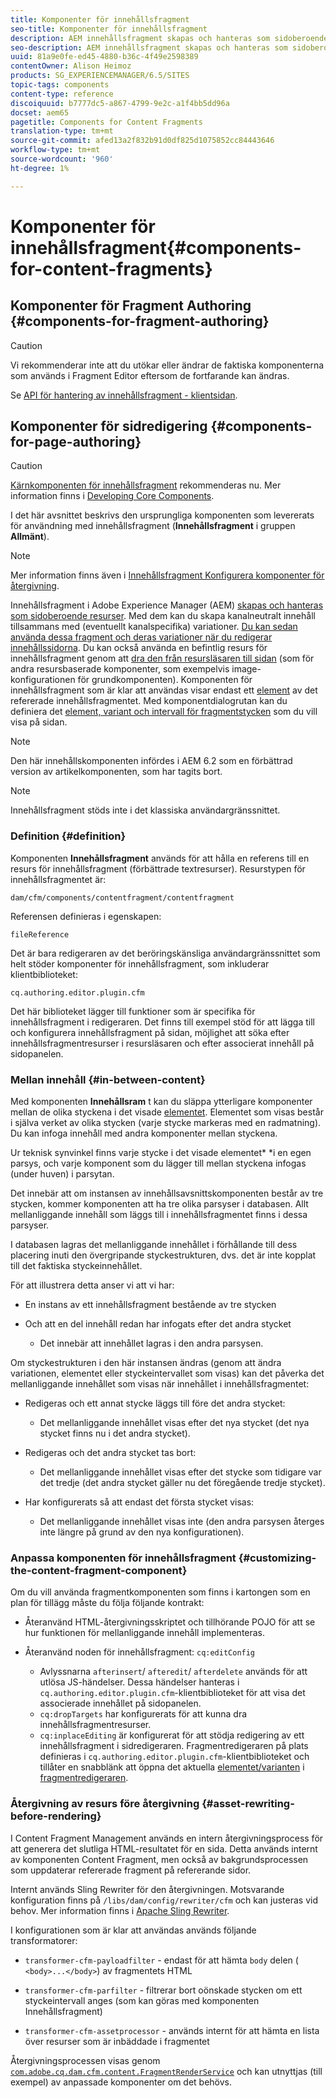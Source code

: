 ```yaml
---
title: Komponenter för innehållsfragment
seo-title: Komponenter för innehållsfragment
description: AEM innehållsfragment skapas och hanteras som sidoberoende resurser
seo-description: AEM innehållsfragment skapas och hanteras som sidoberoende resurser
uuid: 81a9e0fe-ed45-4880-b36c-4f49e2598389
contentOwner: Alison Heimoz
products: SG_EXPERIENCEMANAGER/6.5/SITES
topic-tags: components
content-type: reference
discoiquuid: b7777dc5-a867-4799-9e2c-a1f4bb5dd96a
docset: aem65
pagetitle: Components for Content Fragments
translation-type: tm+mt
source-git-commit: afed13a2f832b91d0df825d1075852cc84443646
workflow-type: tm+mt
source-wordcount: '960'
ht-degree: 1%

---
```



# Komponenter för innehållsfragment{#components-for-content-fragments}

## Komponenter för Fragment Authoring {#components-for-fragment-authoring}

>[!CAUTION]
>
>Vi rekommenderar inte att du utökar eller ändrar de faktiska komponenterna som används i Fragment Editor eftersom de fortfarande kan ändras.

Se [API för hantering av innehållsfragment - klientsidan](/help/sites-developing/customizing-content-fragments.md#the-content-fragment-management-api-client-side).

## Komponenter för sidredigering {#components-for-page-authoring}

>[!CAUTION]
>
>[Kärnkomponenten för innehållsfragment](https://helpx.adobe.com/experience-manager/core-components/using/content-fragment-component.html) rekommenderas nu. Mer information finns i [Developing Core Components](https://helpx.adobe.com/experience-manager/core-components/using/developing.html).
>
>I det här avsnittet beskrivs den ursprungliga komponenten som levererats för användning med innehållsfragment (**Innehållsfragment** i gruppen **Allmänt**).

>[!NOTE]
>
>Mer information finns även i [Innehållsfragment Konfigurera komponenter för återgivning](/help/sites-developing/content-fragments-config-components-rendering.md).

Innehållsfragment i Adobe Experience Manager (AEM) [skapas och hanteras som sidoberoende resurser](/help/assets/content-fragments/content-fragments.md). Med dem kan du skapa kanalneutralt innehåll tillsammans med (eventuellt kanalspecifika) variationer. [Du kan sedan använda dessa fragment och deras variationer när du redigerar innehållssidorna](/help/sites-authoring/content-fragments.md). Du kan också använda en befintlig resurs för innehållsfragment genom att [dra den från resursläsaren till sidan](/help/sites-authoring/content-fragments.md#adding-a-content-fragment-to-your-page) (som för andra resursbaserade komponenter, som exempelvis image-konfigurationen för grundkomponenten). Komponenten för innehållsfragment som är klar att användas visar endast ett [element](/help/assets/content-fragments/content-fragments.md#constituent-parts-of-a-content-fragment) av det refererade innehållsfragmentet. Med komponentdialogrutan kan du definiera det [element, variant och intervall för fragmentstycken](/help/assets/content-fragments/content-fragments.md#constituent-parts-of-a-content-fragment) som du vill visa på sidan.

>[!NOTE]
>
>Den här innehållskomponenten infördes i AEM 6.2 som en förbättrad version av artikelkomponenten, som har tagits bort.

>[!NOTE]
>
>Innehållsfragment stöds inte i det klassiska användargränssnittet.

### Definition {#definition}

Komponenten **Innehållsfragment** används för att hålla en referens till en resurs för innehållsfragment (förbättrade textresurser). Resurstypen för innehållsfragmentet är:

`dam/cfm/components/contentfragment/contentfragment`

Referensen definieras i egenskapen:

`fileReference`

Det är bara redigeraren av det beröringskänsliga användargränssnittet som helt stöder komponenter för innehållsfragment, som inkluderar klientbiblioteket:

`cq.authoring.editor.plugin.cfm`

Det här biblioteket lägger till funktioner som är specifika för innehållsfragment i redigeraren. Det finns till exempel stöd för att lägga till och konfigurera innehållsfragment på sidan, möjlighet att söka efter innehållsfragmentresurser i resursläsaren och efter associerat innehåll på sidopanelen.

### Mellan innehåll {#in-between-content}

Med komponenten **Innehållsram** t kan du släppa ytterligare komponenter mellan de olika styckena i det visade [elementet](/help/assets/content-fragments/content-fragments.md#constituent-parts-of-a-content-fragment). Elementet som visas består i själva verket av olika stycken (varje stycke markeras med en radmatning). Du kan infoga innehåll med andra komponenter mellan styckena.

Ur teknisk synvinkel finns varje stycke i det visade elementet* *i en egen parsys, och varje komponent som du lägger till mellan styckena infogas (under huven) i parsytan.

Det innebär att om instansen av innehållsavsnittskomponenten består av tre stycken, kommer komponenten att ha tre olika parsyser i databasen. Allt mellanliggande innehåll som läggs till i innehållsfragmentet finns i dessa parsyser.

I databasen lagras det mellanliggande innehållet i förhållande till dess placering inuti den övergripande styckestrukturen, dvs. det är inte kopplat till det faktiska styckeinnehållet.

För att illustrera detta anser vi att vi har:

* En instans av ett innehållsfragment bestående av tre stycken
* Och att en del innehåll redan har infogats efter det andra stycket

   * Det innebär att innehållet lagras i den andra parsysen.

Om styckestrukturen i den här instansen ändras (genom att ändra variationen, elementet eller styckeintervallet som visas) kan det påverka det mellanliggande innehållet som visas när innehållet i innehållsfragmentet:

* Redigeras och ett annat stycke läggs till före det andra stycket:

   * Det mellanliggande innehållet visas efter det nya stycket (det nya stycket finns nu i det andra stycket).

* Redigeras och det andra stycket tas bort:

   * Det mellanliggande innehållet visas efter det stycke som tidigare var det tredje (det andra stycket gäller nu det föregående tredje stycket).

* Har konfigurerats så att endast det första stycket visas:

   * Det mellanliggande innehållet visas inte (den andra parsysen återges inte längre på grund av den nya konfigurationen).

### Anpassa komponenten för innehållsfragment {#customizing-the-content-fragment-component}

Om du vill använda fragmentkomponenten som finns i kartongen som en plan för tillägg måste du följa följande kontrakt:

* Återanvänd HTML-återgivningsskriptet och tillhörande POJO för att se hur funktionen för mellanliggande innehåll implementeras.
* Återanvänd noden för innehållsfragment: `cq:editConfig`

   * Avlyssnarna `afterinsert`/ `afteredit`/ `afterdelete` används för att utlösa JS-händelser. Dessa händelser hanteras i `cq.authoring.editor.plugin.cfm`-klientbiblioteket för att visa det associerade innehållet på sidopanelen.
   * `cq:dropTargets` har konfigurerats för att kunna dra innehållsfragmentresurser.
   * `cq:inplaceEditing` är konfigurerat för att stödja redigering av ett innehållsfragment i sidredigeraren. Fragmentredigeraren på plats definieras i `cq.authoring.editor.plugin.cfm`-klientbiblioteket och tillåter en snabblänk att öppna det aktuella [elementet/varianten](/help/assets/content-fragments/content-fragments.md#constituent-parts-of-a-content-fragment) i [fragmentredigeraren](/help/assets/content-fragments/content-fragments-variations.md).

### Återgivning av resurs före återgivning {#asset-rewriting-before-rendering}

I Content Fragment Management används en intern återgivningsprocess för att generera det slutliga HTML-resultatet för en sida. Detta används internt av komponenten Content Fragment, men också av bakgrundsprocessen som uppdaterar refererade fragment på refererande sidor.

Internt används Sling Rewriter för den återgivningen. Motsvarande konfiguration finns på `/libs/dam/config/rewriter/cfm` och kan justeras vid behov. Mer information finns i [Apache Sling Rewriter](https://sling.apache.org/documentation/bundles/output-rewriting-pipelines-org-apache-sling-rewriter.html).

I konfigurationen som är klar att användas används följande transformatorer:

* `transformer-cfm-payloadfilter` - endast för att hämta  `body` delen (  `<body>...</body>`) av fragmentets HTML

* `transformer-cfm-parfilter` - filtrerar bort oönskade stycken om ett styckeintervall anges (som kan göras med komponenten Innehållsfragment)
* `transformer-cfm-assetprocessor` - används internt för att hämta en lista över resurser som är inbäddade i fragmentet

Återgivningsprocessen visas genom [`com.adobe.cq.dam.cfm.content.FragmentRenderService`](https://helpx.adobe.com/experience-manager/6-5/sites/developing/using/reference-materials/javadoc/com/adobe/cq/dam/cfm/ContentFragment.html) och kan utnyttjas (till exempel) av anpassade komponenter om det behövs.

